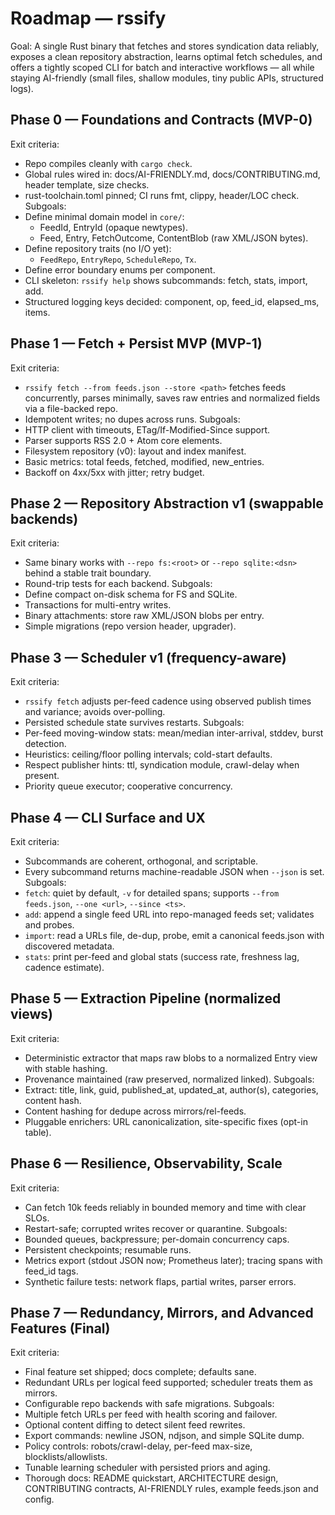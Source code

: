# Roadmap — rssify

Goal: A single Rust binary that fetches and stores syndication data reliably, exposes a clean repository abstraction, learns optimal fetch schedules, and offers a tightly scoped CLI for batch and interactive workflows — all while staying AI-friendly (small files, shallow modules, tiny public APIs, structured logs).

## Phase 0 — Foundations and Contracts (MVP-0)
Exit criteria:
- Repo compiles cleanly with `cargo check`.
- Global rules wired in: docs/AI-FRIENDLY.md, docs/CONTRIBUTING.md, header template, size checks.
- rust-toolchain.toml pinned; CI runs fmt, clippy, header/LOC check.
Subgoals:
- Define minimal domain model in `core/`:
  - FeedId, EntryId (opaque newtypes).
  - Feed, Entry, FetchOutcome, ContentBlob (raw XML/JSON bytes).
- Define repository traits (no I/O yet):
  - `FeedRepo`, `EntryRepo`, `ScheduleRepo`, `Tx`.
- Define error boundary enums per component.
- CLI skeleton: `rssify help` shows subcommands: fetch, stats, import, add.
- Structured logging keys decided: component, op, feed_id, elapsed_ms, items.

## Phase 1 — Fetch + Persist MVP (MVP-1)
Exit criteria:
- `rssify fetch --from feeds.json --store <path>` fetches feeds concurrently, parses minimally, saves raw entries and normalized fields via a file-backed repo.
- Idempotent writes; no dupes across runs.
Subgoals:
- HTTP client with timeouts, ETag/If-Modified-Since support.
- Parser supports RSS 2.0 + Atom core elements.
- Filesystem repository (v0): layout and index manifest.
- Basic metrics: total feeds, fetched, modified, new_entries.
- Backoff on 4xx/5xx with jitter; retry budget.

## Phase 2 — Repository Abstraction v1 (swappable backends)
Exit criteria:
- Same binary works with `--repo fs:<root>` or `--repo sqlite:<dsn>` behind a stable trait boundary.
- Round-trip tests for each backend.
Subgoals:
- Define compact on-disk schema for FS and SQLite.
- Transactions for multi-entry writes.
- Binary attachments: store raw XML/JSON blobs per entry.
- Simple migrations (repo version header, upgrader).

## Phase 3 — Scheduler v1 (frequency-aware)
Exit criteria:
- `rssify fetch` adjusts per-feed cadence using observed publish times and variance; avoids over-polling.
- Persisted schedule state survives restarts.
Subgoals:
- Per-feed moving-window stats: mean/median inter-arrival, stddev, burst detection.
- Heuristics: ceiling/floor polling intervals; cold-start defaults.
- Respect publisher hints: ttl, syndication module, crawl-delay when present.
- Priority queue executor; cooperative concurrency.

## Phase 4 — CLI Surface and UX
Exit criteria:
- Subcommands are coherent, orthogonal, and scriptable.
- Every subcommand returns machine-readable JSON when `--json` is set.
Subgoals:
- `fetch`: quiet by default, `-v` for detailed spans; supports `--from feeds.json`, `--one <url>`, `--since <ts>`.
- `add`: append a single feed URL into repo-managed feeds set; validates and probes.
- `import`: read a URLs file, de-dup, probe, emit a canonical feeds.json with discovered metadata.
- `stats`: print per-feed and global stats (success rate, freshness lag, cadence estimate).

## Phase 5 — Extraction Pipeline (normalized views)
Exit criteria:
- Deterministic extractor that maps raw blobs to a normalized Entry view with stable hashing.
- Provenance maintained (raw preserved, normalized linked).
Subgoals:
- Extract: title, link, guid, published_at, updated_at, author(s), categories, content hash.
- Content hashing for dedupe across mirrors/rel-feeds.
- Pluggable enrichers: URL canonicalization, site-specific fixes (opt-in table).

## Phase 6 — Resilience, Observability, Scale
Exit criteria:
- Can fetch 10k feeds reliably in bounded memory and time with clear SLOs.
- Restart-safe; corrupted writes recover or quarantine.
Subgoals:
- Bounded queues, backpressure; per-domain concurrency caps.
- Persistent checkpoints; resumable runs.
- Metrics export (stdout JSON now; Prometheus later); tracing spans with feed_id tags.
- Synthetic failure tests: network flaps, partial writes, parser errors.

## Phase 7 — Redundancy, Mirrors, and Advanced Features (Final)
Exit criteria:
- Final feature set shipped; docs complete; defaults sane.
- Redundant URLs per logical feed supported; scheduler treats them as mirrors.
- Configurable repo backends with safe migrations.
Subgoals:
- Multiple fetch URLs per feed with health scoring and failover.
- Optional content diffing to detect silent feed rewrites.
- Export commands: newline JSON, ndjson, and simple SQLite dump.
- Policy controls: robots/crawl-delay, per-feed max-size, blocklists/allowlists.
- Tunable learning scheduler with persisted priors and aging.
- Thorough docs: README quickstart, ARCHITECTURE design, CONTRIBUTING contracts, AI-FRIENDLY rules, example feeds.json and config.

